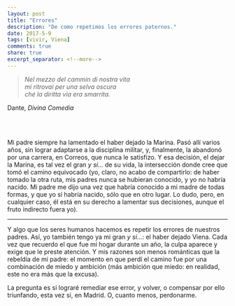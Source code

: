 ```yaml
---
layout: post
title: "Errores"
description: "De como repetimos los errores paternos."
date: 2017-5-9
tags: [vivir, Viena]
comments: true
share: true
excerpt_separator: <!--more-->
---
```


>  *Nel mezzo del cammin di nostra vita  
>  mi ritrovai per una selva oscura  
>  ché la diritta via era smarrita.*

Dante, *Divina Comedia*

<br><br>

Mi padre siempre ha lamentado el haber dejado la Marina. Pasó allí varios años, sin lograr adaptarse a la disciplina militar, y, finalmente, la abandonó por una carrera, en Correos, que nunca le satisfizo. Y esa decisión, el dejar la Marina, es tal vez el gran *y si...* de su vida, la intersección donde cree que tomó el camino equivocado (yo, claro, no acabo de compartirlo: de haber tomado la otra ruta, mis padres nunca se hubieran conocido, y yo no habría nacido. Mi padre me dijo una vez que habría conocido a mi madre de todas formas, y que yo sí habría nacido, sólo que en otro lugar. Lo dudo, pero, en cualquier caso, él está en su derecho a lamentar sus decisiones, aunque el fruto indirecto fuera yo).

***

Y algo que los seres humanos hacemos es repetir los errores de nuestros padres. Así, yo también tengo ya mi gran *y si...*: el haber dejado Viena. Cada vez que recuerdo el que fue mi hogar durante un año, la culpa aparece y exige que le preste atención. Y mis razones son menos románticas que la rebeldía de mi padre: el momento en que perdí el camino fue por una combinación de miedo y ambición (más ambición que miedo: en realidad, este no era más que la excusa).

La pregunta es si lograré remediar ese error, y volver, o compensar por ello triunfando, esta vez sí, en Madrid. O, cuanto menos, perdonarme.
